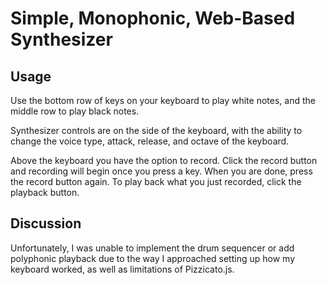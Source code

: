 # Simple, Monophonic, Web-Based Synthesizer

## Usage
Use the bottom row of keys on your keyboard to play white notes, and the middle row to play black notes.

Synthesizer controls are on the side of the keyboard, with the ability to change the voice type, attack, release, and octave of the keyboard.

Above the keyboard you have the option to record. Click the record button and recording will begin once you press a key. When you are done, press the record button again.
To play back what you just recorded, click the playback button.

## Discussion

Unfortunately, I was unable to implement the drum sequencer or add polyphonic playback due to the way I approached setting up how my keyboard worked, as well
as limitations of Pizzicato.js. 
